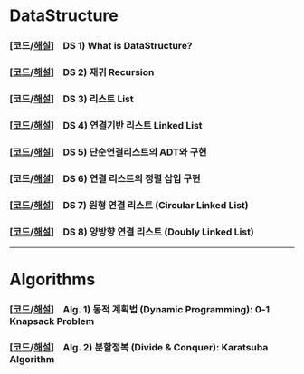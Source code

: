 # DataStructure
### [코드/<a href = "https://www.notion.so/DS-1-Data-Structure-bcf6c52647d449909f14df6409d50a9f">해설</a>]&nbsp;&nbsp;&nbsp;&nbsp;DS 1) What is DataStructure?</br>
### [<a href = "https://github.com/KangbeenKo/DataStructure/tree/main/DS%202)%20%EC%9E%AC%EA%B7%80%20(Recursion)">코드</a>/<a href = "https://www.notion.so/DS-2-Recursion-7a4adba7f3bb4871a1fe17ef293bac30">해설</a>]&nbsp;&nbsp;&nbsp;&nbsp;DS 2) 재귀 Recursion</br>
### [코드/<a href = "https://www.notion.so/DS-3-List-11f8d3036f754ca2a06b461ae528e9a5">해설</a>]&nbsp;&nbsp;&nbsp;&nbsp;DS 3) 리스트 List</br>
### [<a href = "https://github.com/KangbeenKo/DataStructure/tree/main/DS%204)%20%EC%97%B0%EA%B2%B0%20%EA%B8%B0%EB%B0%98%20%EB%A6%AC%EC%8A%A4%ED%8A%B8">코드</a>/<a href = "https://www.notion.so/DS-4-Linked-List-5227cab8d0c84fc0a13dec70fdbe836a">해설</a>]&nbsp;&nbsp;&nbsp;&nbsp;DS 4) 연결기반 리스트 Linked List</br>
### [<a href = "https://github.com/KangbeenKo/DataStructure/tree/main/DS%205)%20%EB%8B%A8%EC%88%9C%EC%97%B0%EA%B2%B0%EB%A6%AC%EC%8A%A4%ED%8A%B8%20-%20%EB%8D%94%EB%AF%B8%20%EB%85%B8%EB%93%9C%20(Dummy%20Node)">코드</a>/<a href = "https://www.notion.so/DS-5-ADT-43920d698fb741a8b858ada4d218f123">해설</a>]&nbsp;&nbsp;&nbsp;&nbsp;DS 5) 단순연결리스트의 ADT와 구현</br>
### [코드/<a href = "https://www.notion.so/DS-6-7233a2534cc2415899a25ad01989252e">해설</a>]&nbsp;&nbsp;&nbsp;&nbsp;DS 6) 연결 리스트의 정렬 삽입 구현</br>
### [<a href = "https://github.com/KangbeenKo/DataStructure/tree/main/DS%207)%20%EC%9B%90%ED%98%95%20%EC%97%B0%EA%B2%B0%20%EB%A6%AC%EC%8A%A4%ED%8A%B8%20(Circular%20Linked%20List)">코드</a>/<a href = "https://www.notion.so/DS-7-e412279516274125b83bf487b2b1a0e4">해설</a>]&nbsp;&nbsp;&nbsp;&nbsp;DS 7) 원형 연결 리스트 (Circular Linked List)</br>
### [<a href = "https://github.com/KangbeenKo/DataStructure/tree/main/DS%208)%20%EC%96%91%EB%B0%A9%ED%96%A5%20%EC%97%B0%EA%B2%B0%20%EB%A6%AC%EC%8A%A4%ED%8A%B8%20(Doubly%20Linked%20List)">코드</a>/<a href = "https://www.notion.so/DS-8-5d26d625d7074f638d51494634b6b799">해설</a>]&nbsp;&nbsp;&nbsp;&nbsp;DS 8) 양방향 연결 리스트 (Doubly Linked List)</br>

----

# Algorithms

### [<a href = "https://github.com/KangbeenKo/DataStructure/tree/main/Alg%201)%20%EB%8F%99%EC%A0%81%20%EA%B3%84%ED%9A%8D%EB%B2%95%20(Dynamic%20Programming)">코드</a>/<a href = "https://www.notion.so/BOJ-14501-DP-0-1-Knapsack-85ebef707af24fe9bf4da38586414261">해설</a>]&nbsp;&nbsp;&nbsp;&nbsp;Alg. 1) 동적 계획법 (Dynamic Programming): 0-1 Knapsack Problem</br>
### [<a href = "https://github.com/KangbeenKo/DataStructure/tree/main/Alg%202)%20%EB%B6%84%ED%95%A0%EC%A0%95%EB%B3%B5%20(Divide%20%26%20Conquer)">코드</a>/<a href = "https://www.notion.so/Algorithms-1-Karatsuba-f605e866acb04fc2bc08e211a5f719d9">해설</a>]&nbsp;&nbsp;&nbsp;&nbsp;Alg. 2) 분할정복 (Divide & Conquer): Karatsuba Algorithm</br>
